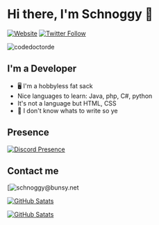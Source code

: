 # Hi there, I'm Schnoggy 👋 

[![Website](https://img.shields.io/website?label=bunsy.net&style=for-the-badge&url=https%3A%2F%2Fbunsy.net)](https://bunsy.net)
[![Twitter Follow](https://img.shields.io/twitter/follow/schnoggy3?color=1DA1F2&logo=twitter&style=for-the-badge)](https://twitter.com/intent/follow?original_referer=https%3A%2F%2Fgithub.com%2Schnoggy3&screen_name=Schnoggy3)

<p align="left"> <img src="https://komarev.com/ghpvc/?username=codedoctorde" alt="codedoctorde" /> </p>

## I'm a Developer

- 🖥 I'm a hobbyless fat sack
- Nice languages to learn: Java, php, C#, python
- It's not a language but HTML, CSS
- 🔭 I don't know whats to write so ye

## Presence
[![Discord Presence](https://lanyard-profile-readme.vercel.app/api/593072039003160595)](https://discord.com/users/593072039003160595)

## Contact me
[![schnoggy@bunsy.net](mailto:schnoggy@bunsy.net)

[![GitHub Satats](https://github-readme-stats.vercel.app/api/top-langs/?username=Schnoggy&layout=compact&theme=radical)](https://github.com/schnoggy)

[![GitHub Satats](https://github-readme-stats.vercel.app/api?username=Schnoggy&show_icons=true&theme=radical)](https://github.com/schnoggy)
